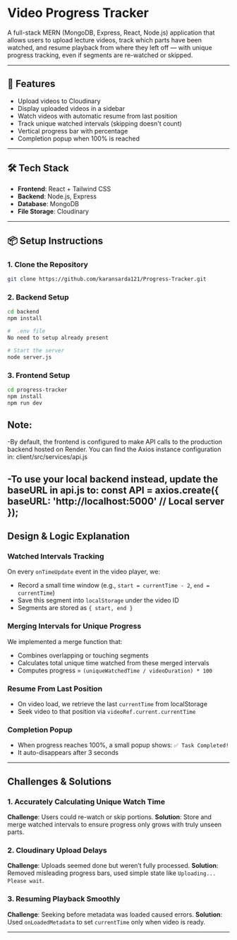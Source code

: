 #  Video Progress Tracker

A full-stack MERN (MongoDB, Express, React, Node.js) application that allows users to upload lecture videos, track which parts have been watched, and resume playback from where they left off — with unique progress tracking, even if segments are re-watched or skipped.

---

## 🚀 Features

- Upload videos to Cloudinary
- Display uploaded videos in a sidebar
- Watch videos with automatic resume from last position
- Track unique watched intervals (skipping doesn't count)
- Vertical progress bar with percentage
- Completion popup when 100% is reached

---

## 🛠️ Tech Stack

- **Frontend**: React + Tailwind CSS
- **Backend**: Node.js, Express
- **Database**: MongoDB
- **File Storage**: Cloudinary

---

## 📦 Setup Instructions

### 1. Clone the Repository
```bash
git clone https://github.com/karansarda121/Progress-Tracker.git
```

### 2. Backend Setup
```bash
cd backend
npm install

#  .env file
No need to setup already present 

# Start the server
node server.js
```

### 3. Frontend Setup
```bash
cd progress-tracker
npm install
npm run dev
```
## Note: 
-By default, the frontend is configured to make API calls to the production backend hosted on Render.
You can find the Axios instance configuration in:
client/src/services/api.js

-To use your local backend instead, update the baseURL in api.js to:
const API = axios.create({
  baseURL: 'http://localhost:5000' // Local server
});
---

## Design & Logic Explanation

###  Watched Intervals Tracking
On every `onTimeUpdate` event in the video player, we:
- Record a small time window (e.g., `start = currentTime - 2`, `end = currentTime`)
- Save this segment into `localStorage` under the video ID
- Segments are stored as `{ start, end }`

###  Merging Intervals for Unique Progress
We implemented a merge function that:
- Combines overlapping or touching segments
- Calculates total unique time watched from these merged intervals
- Computes progress = `(uniqueWatchedTime / videoDuration) * 100`

###  Resume From Last Position
- On video load, we retrieve the last `currentTime` from localStorage
- Seek video to that position via `videoRef.current.currentTime`

###  Completion Popup
- When progress reaches 100%, a small popup shows: `✅ Task Completed!`
- It auto-disappears after 3 seconds

---

##  Challenges & Solutions

### 1. **Accurately Calculating Unique Watch Time**
**Challenge**: Users could re-watch or skip portions.
**Solution**: Store and merge watched intervals to ensure progress only grows with truly unseen parts.

### 2. **Cloudinary Upload Delays**
**Challenge**: Uploads seemed done but weren’t fully processed.
**Solution**: Removed misleading progress bars, used simple state like `Uploading... Please wait`.

### 3. **Resuming Playback Smoothly**
**Challenge**: Seeking before metadata was loaded caused errors.
**Solution**: Used `onLoadedMetadata` to set `currentTime` only when video is ready.

---



